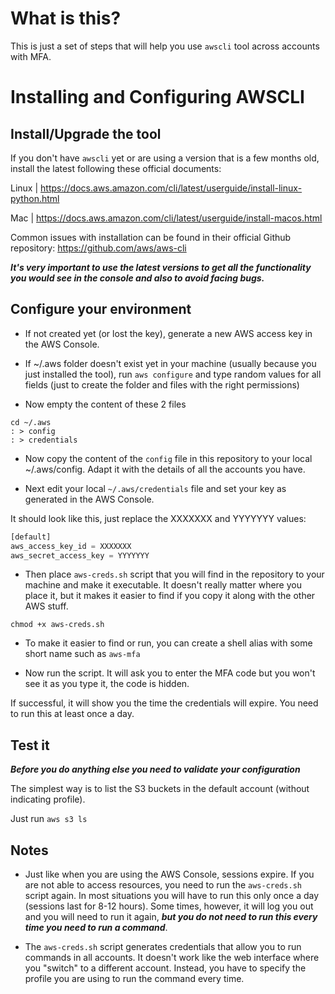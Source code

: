 # What is this?

This is just a set of steps that will help you use `awscli` tool across accounts with MFA.

# Installing and Configuring AWSCLI

## Install/Upgrade the tool

If you don't have `awscli` yet or are using a version that is a few months old, install the latest following these official documents:

Linux | https://docs.aws.amazon.com/cli/latest/userguide/install-linux-python.html

Mac | https://docs.aws.amazon.com/cli/latest/userguide/install-macos.html

Common issues with installation can be found in their official Github repository:
https://github.com/aws/aws-cli

**_It's very important to use the latest versions to get all the functionality you would see in the console and also to avoid facing bugs._**

## Configure your environment

* If not created yet (or lost the key), generate a new AWS access key in the AWS Console.

* If ~/.aws folder doesn't exist yet in your machine (usually because you just installed the tool), run `aws configure` and type random values for all fields (just to create the folder and files with the right permissions)

* Now empty the content of these 2 files

```
cd ~/.aws 
: > config
: > credentials
```

* Now copy the content of the `config` file in this repository to your local ~/.aws/config. Adapt it with the details of all the accounts you have.

* Next edit your local `~/.aws/credentials` file and set your key as generated in the AWS Console.

It should look like this, just replace the XXXXXXX and YYYYYYY values:

```python
[default]
aws_access_key_id = XXXXXXX
aws_secret_access_key = YYYYYYY
```

* Then place `aws-creds.sh` script that you will find in the repository to your machine and make it executable. It doesn't really matter where you place it, but it makes it easier to find if you copy it along with the other AWS stuff.

`chmod +x aws-creds.sh`

* To make it easier to find or run, you can create a shell alias with some short name such as `aws-mfa`

* Now run the script. It will ask you to enter the MFA code but you won't see it as you type it, the code is hidden.

If successful, it will show you the time the credentials will expire. You need to run this at least once a day.

## Test it

**_Before you do anything else you need to validate your configuration_**

The simplest way is to list the S3 buckets in the default account (without indicating profile).

Just run `aws s3 ls`

## Notes

* Just like when you are using the AWS Console, sessions expire. If you are not able to access resources, you need to run the `aws-creds.sh` script again. In most situations you will have to run this only once a day (sessions last for 8-12 hours). Some times, however, it will log you out and you will need to run it again, **_but you do not need to run this every time you need to run a command_**.

* The `aws-creds.sh` script generates credentials that allow you to run commands in all accounts. It doesn't work like the web interface where you "switch" to a different account. Instead, you have to specify the profile you are using to run the command every time.
